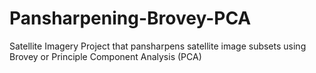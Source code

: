# Pansharpening-Brovey-PCA
Satellite Imagery Project that pansharpens satellite image subsets using Brovey or Principle Component Analysis (PCA)
